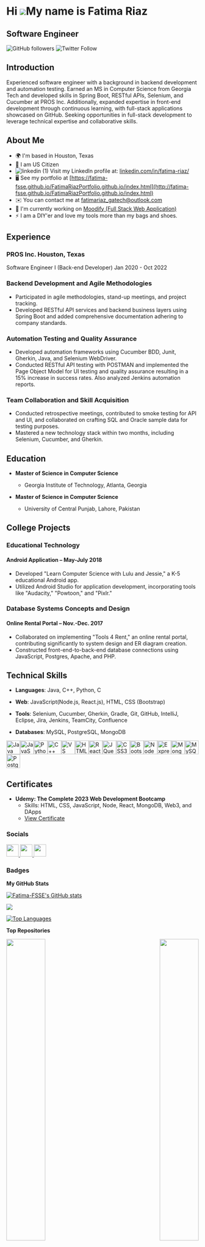 Hi ![](https://user-images.githubusercontent.com/18350557/176309783-0785949b-9127-417c-8b55-ab5a4333674e.gif)My name is Fatima Riaz
===================================================================================================================================

Software Engineer
-----------------

![GitHub followers](https://img.shields.io/github/followers/Fatima-FSSE?style=social)
![Twitter Follow](https://img.shields.io/twitter/follow/fatima_riaz?style=social)

## Introduction

Experienced software engineer with a background in backend development and automation testing. Earned an MS in Computer Science from Georgia Tech and developed skills in Spring Boot, RESTful APIs, Selenium, and Cucumber at PROS Inc. Additionally, expanded expertise in front-end development through continuous learning, with full-stack applications showcased on GitHub. Seeking opportunities in full-stack development to leverage technical expertise and collaborative skills.



## About Me


* 🌍  I'm based in Houston, Texas
* 🗽  I am US Citizen
* ![linkedin (1)](https://github.com/Fatima-FSSE/Fatima-FSSE/assets/130332629/615b5aaf-3fff-4994-b72a-0b199afe7a63)    Visit my LinkedIn profile at: [linkedin.com/in/fatima-riaz/](https://www.linkedin.com/in/fatima-riaz/)
* 🖥️  See my portfolio at [https://fatima-fsse.github.io/FatimaRiazPortfolio.github.io/index.html](http://fatima-fsse.github.io/FatimaRiazPortfolio.github.io/index.html)
* ✉️  You can contact me at [fatimariaz\_gatech@outlook.com](mailto:fatimariaz_gatech@outlook.com)
* 🚀  I'm currently working on [Moodify (Full Stack Web Application)](http://github.com/Fatima-FSSE/moodify)
* ⚡  I am a DIY'er and love my tools more than my bags and shoes.

## Experience

### PROS Inc. Houston, Texas
Software Engineer I (Back-end Developer) Jan 2020 - Oct 2022
### Backend Development and Agile Methodologies

- Participated in agile methodologies, stand-up meetings, and project tracking.
- Developed RESTful API services and backend business layers using Spring Boot and added comprehensive
documentation adhering to company standards.

### Automation Testing and Quality Assurance

- Developed automation frameworks using Cucumber BDD, Junit, Gherkin, Java, and Selenium WebDriver.
- Conducted RESTful API testing with POSTMAN and implemented the Page Object Model for UI testing and quality
assurance resulting in a 15% increase in success rates. Also analyzed Jenkins automation reports.

### Team Collaboration and Skill Acquisition

- Conducted retrospective meetings, contributed to smoke testing for API and UI, and collaborated on crafting SQL and
Oracle sample data for testing purposes.
- Mastered a new technology stack within two months, including Selenium, Cucumber, and Gherkin.

## Education

- **Master of Science in Computer Science**
  - Georgia Institute of Technology, Atlanta, Georgia

- **Master of Science in Computer Science**
  - University of Central Punjab, Lahore, Pakistan

## College Projects

### Educational Technology
#### Android Application – May-July 2018

- Developed "Learn Computer Science with Lulu and Jessie," a K-5 educational Android app.
- Utilized Android Studio for application development, incorporating tools like "Audacity," "Powtoon," and "Pixlr."

### Database Systems Concepts and Design
#### Online Rental Portal – Nov.-Dec. 2017

- Collaborated on implementing "Tools 4 Rent," an online rental portal, contributing significantly to system design and ER diagram creation.
- Constructed front-end-to-back-end database connections using JavaScript, Postgres, Apache, and PHP.

## Technical Skills

- **Languages**: Java, C++, Python, C
- **Web**: JavaScript(Node.js, React.js), HTML, CSS (Bootstrap)
- **Tools**: Selenium, Cucumber, Gherkin, Gradle, Git, GitHub, IntelliJ, Eclipse, Jira, Jenkins, TeamCity, Confluence
- **Databases**: MySQL, PostgreSQL, MongoDB

  <p align="left">
<a href="https://www.oracle.com/java/" target="_blank" rel="noreferrer"><img src="https://raw.githubusercontent.com/danielcranney/readme-generator/main/public/icons/skills/java-colored.svg" width="36" height="36" alt="Java" /></a><a href="https://developer.mozilla.org/en-US/docs/Web/JavaScript" target="_blank" rel="noreferrer"><img src="https://raw.githubusercontent.com/danielcranney/readme-generator/main/public/icons/skills/javascript-colored.svg" width="36" height="36" alt="JavaScript" /></a><a href="https://www.python.org/" target="_blank" rel="noreferrer"><img src="https://raw.githubusercontent.com/danielcranney/readme-generator/main/public/icons/skills/python-colored.svg" width="36" height="36" alt="Python" /></a><a href="https://docs.microsoft.com/en-us/cpp/?view=msvc-170" target="_blank" rel="noreferrer"><img src="https://raw.githubusercontent.com/danielcranney/readme-generator/main/public/icons/skills/cplusplus-colored.svg" width="36" height="36" alt="C++" /></a><a href="https://code.visualstudio.com/" target="_blank" rel="noreferrer"><img src="https://raw.githubusercontent.com/danielcranney/readme-generator/main/public/icons/skills/visualstudiocode.svg" width="36" height="36" alt="VS Code" /></a><a href="https://developer.mozilla.org/en-US/docs/Glossary/HTML5" target="_blank" rel="noreferrer"><img src="https://raw.githubusercontent.com/danielcranney/readme-generator/main/public/icons/skills/html5-colored.svg" width="36" height="36" alt="HTML5" /></a><a href="https://reactjs.org/" target="_blank" rel="noreferrer"><img src="https://raw.githubusercontent.com/danielcranney/readme-generator/main/public/icons/skills/react-colored.svg" width="36" height="36" alt="React" /></a><a href="https://jquery.com/" target="_blank" rel="noreferrer"><img src="https://raw.githubusercontent.com/danielcranney/readme-generator/main/public/icons/skills/jquery-colored.svg" width="36" height="36" alt="JQuery" /></a><a href="https://www.w3.org/TR/CSS/#css" target="_blank" rel="noreferrer"><img src="https://raw.githubusercontent.com/danielcranney/readme-generator/main/public/icons/skills/css3-colored.svg" width="36" height="36" alt="CSS3" /></a><a href="https://getbootstrap.com/" target="_blank" rel="noreferrer"><img src="https://raw.githubusercontent.com/danielcranney/readme-generator/main/public/icons/skills/bootstrap-colored.svg" width="36" height="36" alt="Bootstrap" /></a><a href="https://nodejs.org/en/" target="_blank" rel="noreferrer"><img src="https://raw.githubusercontent.com/danielcranney/readme-generator/main/public/icons/skills/nodejs-colored.svg" width="36" height="36" alt="NodeJS" /></a><a href="https://expressjs.com/" target="_blank" rel="noreferrer"><img src="https://raw.githubusercontent.com/danielcranney/readme-generator/main/public/icons/skills/express-colored.svg" width="36" height="36" alt="Express" /></a><a href="https://www.mongodb.com/" target="_blank" rel="noreferrer"><img src="https://raw.githubusercontent.com/danielcranney/readme-generator/main/public/icons/skills/mongodb-colored.svg" width="36" height="36" alt="MongoDB" /></a><a href="https://www.mysql.com/" target="_blank" rel="noreferrer"><img src="https://raw.githubusercontent.com/danielcranney/readme-generator/main/public/icons/skills/mysql-colored.svg" width="36" height="36" alt="MySQL" /></a><a href="https://www.postgresql.org/" target="_blank" rel="noreferrer"><img src="https://raw.githubusercontent.com/danielcranney/readme-generator/main/public/icons/skills/postgresql-colored.svg" width="36" height="36" alt="PostgreSQL" /></a>
</p>

## Certificates

- **Udemy: The Complete 2023 Web Development Bootcamp**
  - Skills: HTML, CSS, JavaScript, Node, React, MongoDB, Web3, and DApps
  - [View Certificate](https://www.udemy.com/certificate/UC-351a4dcc-86ac-4185-9315-0a2c6ac38b0d/)
 

### Socials

<p align="left"> <a href="https://www.github.com/Fatima-FSSE" target="_blank" rel="noreferrer"> <picture> <source media="(prefers-color-scheme: dark)" srcset="https://raw.githubusercontent.com/danielcranney/readme-generator/main/public/icons/socials/github-dark.svg" /> <source media="(prefers-color-scheme: light)" srcset="https://raw.githubusercontent.com/danielcranney/readme-generator/main/public/icons/socials/github.svg" /> <img src="https://raw.githubusercontent.com/danielcranney/readme-generator/main/public/icons/socials/github.svg" width="32" height="32" /> </picture> </a> <a href="https://www.linkedin.com/in/fatima-riaz" target="_blank" rel="noreferrer"> <picture> <source media="(prefers-color-scheme: dark)" srcset="https://raw.githubusercontent.com/danielcranney/readme-generator/main/public/icons/socials/linkedin-dark.svg" /> <source media="(prefers-color-scheme: light)" srcset="https://raw.githubusercontent.com/danielcranney/readme-generator/main/public/icons/socials/linkedin.svg" /> <img src="https://raw.githubusercontent.com/danielcranney/readme-generator/main/public/icons/socials/linkedin.svg" width="32" height="32" /> </picture> </a> <a href="https://www.x.com/FatimaGatech" target="_blank" rel="noreferrer"> <picture> <source media="(prefers-color-scheme: dark)" srcset="https://raw.githubusercontent.com/danielcranney/readme-generator/main/public/icons/socials/twitter-dark.svg" /> <source media="(prefers-color-scheme: light)" srcset="https://raw.githubusercontent.com/danielcranney/readme-generator/main/public/icons/socials/twitter.svg" /> <img src="https://raw.githubusercontent.com/danielcranney/readme-generator/main/public/icons/socials/twitter.svg" width="32" height="32" /> </picture> </a></p>


### Badges

<b>My GitHub Stats</b>

<a href="http://www.github.com/Fatima-FSSE"><img src="https://github-readme-stats.vercel.app/api?username=Fatima-FSSE&show_icons=true&hide=stars,prs,contribs&count_private=true&title_color=0891b2&text_color=ffffff&icon_color=0891b2&bg_color=1c1917&hide_border=true&show_icons=true" alt="Fatima-FSSE's GitHub stats" /></a>

<a href="http://www.github.com/Fatima-FSSE"><img src="https://github-readme-streak-stats.herokuapp.com/?user=Fatima-FSSE&stroke=ffffff&background=1c1917&ring=0891b2&fire=0891b2&currStreakNum=ffffff&currStreakLabel=0891b2&sideNums=ffffff&sideLabels=ffffff&dates=ffffff&hide_border=true" /></a>

<a href="https://github.com/Fatima-FSSE" align="left"><img src="https://github-readme-stats.vercel.app/api/top-langs/?username=Fatima-FSSE&langs_count=10&title_color=0891b2&text_color=ffffff&icon_color=0891b2&bg_color=1c1917&hide_border=true&locale=en&custom_title=Top%20%Languages" alt="Top Languages" /></a>

<b>Top Repositories</b>

<div width="100%" align="center"><a href="https://github.com/Fatima-FSSE/moodify" align="left"><img align="left" width="45%" src="https://github-readme-stats.vercel.app/api/pin/?username=Fatima-FSSE&repo=moodify&title_color=0891b2&text_color=ffffff&icon_color=0891b2&bg_color=1c1917&hide_border=true&locale=en" /></a><a href="https://github.com/Fatima-FSSE/Keeper-React" align="right"><img align="right" width="45%" src="https://github-readme-stats.vercel.app/api/pin/?username=Fatima-FSSE&repo=Keeper-React&title_color=0891b2&text_color=ffffff&icon_color=0891b2&bg_color=1c1917&hide_border=true&locale=en" /></a></div><br /><br /><br /><br /><br /><br /><br />

